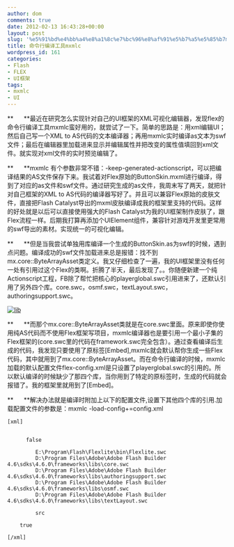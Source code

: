 ```yaml
---
author: dom
comments: true
date: 2012-02-13 16:43:28+00:00
layout: post
slug: '%e5%91%bd%e4%bb%a4%e8%a1%8c%e7%bc%96%e8%af%91%e5%b7%a5%e5%85%b7mxmlc'
title: 命令行编译工具mxmlc
wordpress_id: 161
categories:
- Flash
- FLEX
- UI框架
tags:
- mxmlc
- UI
---
```


**      **最近在研究怎么实现针对自己的UI框架的XML可视化编辑器，发现flex的命令行编译工具mxmlc蛮好用的，就尝试了一下。简单的思路是：用xml编辑UI；然后自己写一个XML to AS代码的文本编译器；再用mxmlc实时编译as文本为swf文件；最后在编辑器里加载进来显示并编辑属性并把改变的属性值填回到xml文件。就实现对xml文件的实时预览编辑了。

**      **mxmlc 有个参数非常不错：-keep-generated-actionscript，可以把编译结果的AS文件保存下来。我试着对Flex原始的ButtonSkin.mxml进行编译，得到了对应的as文件和swf文件。通过研究生成的as文件，我周末写了两天，就把针对自己框架的XML to AS代码的编译器写好了。并且可以兼容Flex原始的皮肤文件，直接把Flash Catalyst导出的mxml皮肤编译成我的框架里支持的代码。这样的好处就是以后可以直接使用强大的Flash Catalyst为我的UI框架制作皮肤了，跟Flex流程一样。后期我打算再添加个UIElement组件，兼容针对游戏开发里更常用的swf导出的素材。实现统一的可视化编辑。<!-- more -->

**      **但是当我尝试单独用库编译一个生成的ButtonSkin.as为swf的时候，遇到点问题。编译成功的swf文件加载进来总是报错：找不到mx.core::ByteArrayAsset类定义。我又仔细检查了一遍，我的UI框架里没有任何一处有引用过这个Flex的类啊。折腾了半天，最后发现了。。你随便新建一个纯Actionscript工程，FB除了帮忙把核心的playerglobal.swc引用进来了，还默认引用了另外四个库。core.swc，osmf.swc，textLayout.swc，authoringsupport.swc。

[![lib](http://blog.domlib.com/wp-content/uploads/2012/02/lib_thumb.jpg)](http://blog.domlib.com/wp-content/uploads/2012/02/lib.jpg)

**      **而那个mx.core::ByteArrayAsset类就是在core.swc里面。原来即使你使用纯AS代码而不使用Flex框架写项目，mxmlc编译器也是要引用一个最小子集的Flex框架的(core.swc里的代码在framework.swc完全包含）。通过查看编译后生成的代码，我发现只要使用了原标签[Embed],mxmlc就会默认帮你生成一些Flex代码，其中就用到了mx.core::ByteArrayAsset。而在命令行编译的时候，mxmlc加载的默认配置文件flex-config.xml是只设置了playerglobal.swc的引用的。所以默认编译的时候缺少了那四个库，当你用到了特定的原标签时，生成的代码就会报错了。我的框架里就用到了[Embed]。

**      **解决办法就是编译时附加上以下的配置文件,设置下其他四个库的引用.加载配置文件的参数是：mxmlc -load-config+=config.xml

    
    [xml]
    
    
          false
    
             E:\Program\Flash\Flexlite\bin\Flexlite.swc
             D:\Program Files\Adobe\Adobe Flash Builder 4.6\sdks\4.6.0\frameworks\libs\core.swc
    		 D:\Program Files\Adobe\Adobe Flash Builder 4.6\sdks\4.6.0\frameworks\libs\authoringsupport.swc
    		 D:\Program Files\Adobe\Adobe Flash Builder 4.6\sdks\4.6.0\frameworks\libs\osmf.swc
    		 D:\Program Files\Adobe\Adobe Flash Builder 4.6\sdks\4.6.0\frameworks\libs\textLayout.swc
    
             src
    
    	true
    
    [/xml]
